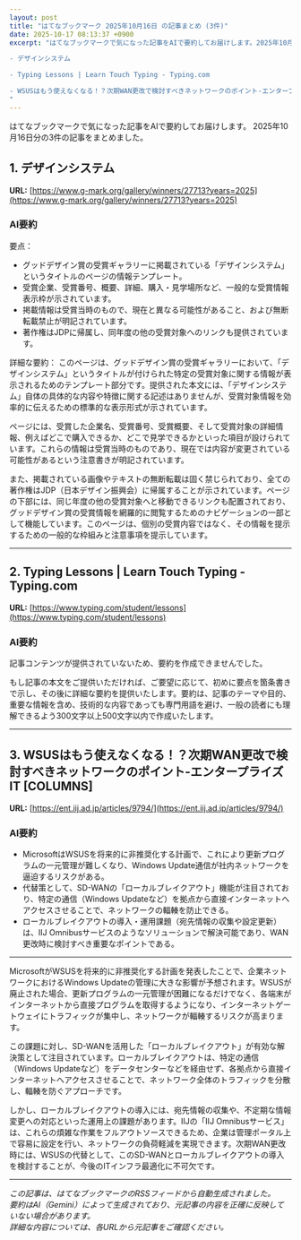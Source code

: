 ```yaml
---
layout: post
title: "はてなブックマーク 2025年10月16日 の記事まとめ (3件)"
date: 2025-10-17 08:13:37 +0900
excerpt: "はてなブックマークで気になった記事をAIで要約してお届けします。2025年10月16日分の3件の記事をまとめました。

- デザインシステム

- Typing Lessons | Learn Touch Typing - Typing.com

- WSUSはもう使えなくなる！？次期WAN更改で検討すべきネットワークのポイント-エンタープライズIT [COLUMNS]
"
---
```


はてなブックマークで気になった記事をAIで要約してお届けします。
2025年10月16日分の3件の記事をまとめました。

## 1. デザインシステム

**URL:** [https://www.g-mark.org/gallery/winners/27713?years=2025](https://www.g-mark.org/gallery/winners/27713?years=2025)

### AI要約

要点：
*   グッドデザイン賞の受賞ギャラリーに掲載されている「デザインシステム」というタイトルのページの情報テンプレート。
*   受賞企業、受賞番号、概要、詳細、購入・見学場所など、一般的な受賞情報表示枠が示されています。
*   掲載情報は受賞当時のもので、現在と異なる可能性があること、および無断転載禁止が明記されています。
*   著作権はJDPに帰属し、同年度の他の受賞対象へのリンクも提供されています。

詳細な要約：
このページは、グッドデザイン賞の受賞ギャラリーにおいて、「デザインシステム」というタイトルが付けられた特定の受賞対象に関する情報が表示されるためのテンプレート部分です。提供された本文には、「デザインシステム」自体の具体的な内容や特徴に関する記述はありませんが、受賞対象情報を効率的に伝えるための標準的な表示形式が示されています。

ページには、受賞した企業名、受賞番号、受賞概要、そして受賞対象の詳細情報、例えばどこで購入できるか、どこで見学できるかといった項目が設けられています。これらの情報は受賞当時のものであり、現在では内容が変更されている可能性があるという注意書きが明記されています。

また、掲載されている画像やテキストの無断転載は固く禁じられており、全ての著作権はJDP（日本デザイン振興会）に帰属することが示されています。ページの下部には、同じ年度の他の受賞対象へと移動できるリンクも配置されており、グッドデザイン賞の受賞情報を網羅的に閲覧するためのナビゲーションの一部として機能しています。このページは、個別の受賞内容ではなく、その情報を提示するための一般的な枠組みと注意事項を提示しています。

---

## 2. Typing Lessons | Learn Touch Typing - Typing.com

**URL:** [https://www.typing.com/student/lessons](https://www.typing.com/student/lessons)

### AI要約

記事コンテンツが提供されていないため、要約を作成できませんでした。

もし記事の本文をご提供いただければ、ご要望に応じて、初めに要点を箇条書きで示し、その後に詳細な要約を提供いたします。要約は、記事のテーマや目的、重要な情報を含め、技術的な内容であっても専門用語を避け、一般の読者にも理解できるよう300文字以上500文字以内で作成いたします。

---

## 3. WSUSはもう使えなくなる！？次期WAN更改で検討すべきネットワークのポイント-エンタープライズIT [COLUMNS]

**URL:** [https://ent.iij.ad.jp/articles/9794/](https://ent.iij.ad.jp/articles/9794/)

### AI要約

*   MicrosoftはWSUSを将来的に非推奨化する計画で、これにより更新プログラムの一元管理が難しくなり、Windows Update通信が社内ネットワークを逼迫するリスクがある。
*   代替策として、SD-WANの「ローカルブレイクアウト」機能が注目されており、特定の通信（Windows Updateなど）を拠点から直接インターネットへアクセスさせることで、ネットワークの輻輳を防止できる。
*   ローカルブレイクアウトの導入・運用課題（宛先情報の収集や設定更新）は、IIJ Omnibusサービスのようなソリューションで解決可能であり、WAN更改時に検討すべき重要なポイントである。

---

MicrosoftがWSUSを将来的に非推奨化する計画を発表したことで、企業ネットワークにおけるWindows Updateの管理に大きな影響が予想されます。WSUSが廃止された場合、更新プログラムの一元管理が困難になるだけでなく、各端末がインターネットから直接プログラムを取得するようになり、インターネットゲートウェイにトラフィックが集中し、ネットワークが輻輳するリスクが高まります。

この課題に対し、SD-WANを活用した「ローカルブレイクアウト」が有効な解決策として注目されています。ローカルブレイクアウトは、特定の通信（Windows Updateなど）をデータセンターなどを経由せず、各拠点から直接インターネットへアクセスさせることで、ネットワーク全体のトラフィックを分散し、輻輳を防ぐアプローチです。

しかし、ローカルブレイクアウトの導入には、宛先情報の収集や、不定期な情報変更への対応といった運用上の課題があります。IIJの「IIJ Omnibusサービス」は、これらの煩雑な作業をフルアウトソースできるため、企業は管理ポータル上で容易に設定を行い、ネットワークの負荷軽減を実現できます。次期WAN更改時には、WSUSの代替として、このSD-WANとローカルブレイクアウトの導入を検討することが、今後のITインフラ最適化に不可欠です。

---

*この記事は、はてなブックマークのRSSフィードから自動生成されました。*  
*要約はAI（Gemini）によって生成されており、元記事の内容を正確に反映していない場合があります。*  
*詳細な内容については、各URLから元記事をご確認ください。*

